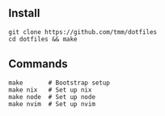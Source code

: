 ## Install

```fish
git clone https://github.com/tmm/dotfiles
cd dotfiles && make
```

## Commands

```fish
make       # Bootstrap setup
make nix   # Set up nix
make node  # Set up node
make nvim  # Set up nvim
```
